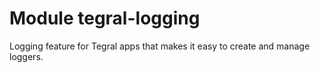 # Module tegral-logging

Logging feature for Tegral apps that makes it easy to create and manage loggers.
